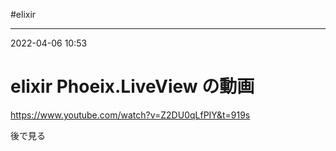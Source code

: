#elixir 

---
2022-04-06  10:53

# elixir  Phoeix.LiveView の動画

https://www.youtube.com/watch?v=Z2DU0qLfPIY&t=919s

後で見る